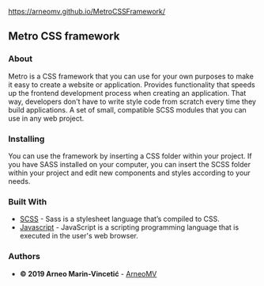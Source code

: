 https://arneomv.github.io/MetroCSSFramework/

## Metro CSS framework

### About
Metro is a CSS framework that you can use for your own purposes to make it easy to create a website or application. Provides functionality that speeds up the frontend development process when creating an application. That way, developers don't have to write style code from scratch every time they build applications. A set of small, compatible SCSS modules that you can use in any web project.

### Installing
You can use the framework by inserting a CSS folder within your project. If you have SASS installed on your computer, you can insert the SCSS folder within your project and edit new components and styles according to your needs.

### Built With

* [SCSS](https://sass-lang.com/) - Sass is a stylesheet language that’s compiled to CSS.
* [Javascript](https://devdocs.io/javascript/) - JavaScript is a scripting programming language that is executed in the user's web browser.

### Authors

* **© 2019 Arneo Marin-Vincetić** - [ArneoMV](https://github.com/ArneoMV)


